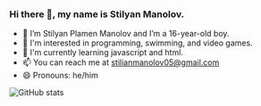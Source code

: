 ### Hi there 👋, my name is Stilyan Manolov.
-  💬 I’m Stilyan Plamen Manolov and I’m a 16-year-old boy.
-  👀 I'm interested in programming, swimming, and video games.
-  🌱 I'm currently learning javascript and html.
-  📫 You can reach me at stilianmanolov05@gmail.com
-  😄 Pronouns: he/him

![GitHub stats](https://github-readme-stats.vercel.app/api?username=Stili559&show_icons=true)  



<!---
Stili559/Stili559 is a ✨ special ✨ repository because its `README.md` (this file) appears on your GitHub profile.
You can click the Preview link to take a look at your changes.
--->
